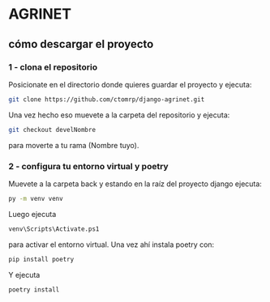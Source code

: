 # AGRINET

## cómo descargar el proyecto

### 1 - clona el repositorio
Posicionate en el directorio donde quieres guardar el proyecto y ejecuta:
```bash
git clone https://github.com/ctomrp/django-agrinet.git
```
Una vez hecho eso muevete a la carpeta del repositorio y ejecuta:
```bash
git checkout develNombre
```
para moverte a tu rama (Nombre tuyo).
### 2 - configura tu entorno virtual y poetry
Muevete a la carpeta back y estando en la raíz del proyecto django ejecuta:
```bash
py -m venv venv
```
Luego ejecuta 
```bash
venv\Scripts\Activate.ps1
```
para activar el entorno virtual.
Una vez ahí instala poetry con:
```bash
pip install poetry
```
Y ejecuta 
```bash
poetry install
```
